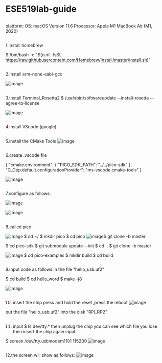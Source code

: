 # ESE519lab-guide


## 
platform:
OS: macOS  Version 11.6
Processor: Apple M1 
 MacBook Air (M1, 2020)
 
##
1.install homebrew

$ /bin/bash -c "$(curl -fsSL
https://raw.githubusercontent.com/Homebrew/install/master/install.sh)"

##
2.install arm-none-eabi-gcc

![image](https://user-images.githubusercontent.com/114256663/194977725-95747296-00ea-4787-89a5-b4c4c501fd9d.png)

##
3.install Terminal_Rosetta2
$ /usr/sbin/softwareupdate --install-rosetta --agree-to-license

![image](https://user-images.githubusercontent.com/114256663/194977768-24ef5a57-0c18-4d02-9309-c9a582534c65.png)

##
4.install VScode (google)
##
5.install the CMake Tools
![image](https://user-images.githubusercontent.com/114256663/194978120-9183bff8-120c-446c-ab85-e73c07dc6cf8.png)
##
6.create .vscode file

{
  "cmake.environment": {
  "PICO_SDK_PATH": "../../pico-sdk"
  },
  "C_Cpp.default.configurationProvider": "ms-vscode.cmake-tools"
}

![image](https://user-images.githubusercontent.com/114256663/194979294-78a60a4a-8050-482b-997a-71ad418c1e7b.png)
##
7.configure as follows:

![image](https://user-images.githubusercontent.com/114256663/194979757-59441ff9-97ac-40db-ae3f-8526d975edd8.png)

![image](https://user-images.githubusercontent.com/114256663/194980059-582af3f4-e39b-47a0-8b97-b96a53db8625.png)

##
8.called pico

![image](https://user-images.githubusercontent.com/114256663/194980578-27024a66-67be-4c89-bf25-dbb0631e1367.png)
$ cd ~/
$ mkdir pico
$ cd pico
![image](https://user-images.githubusercontent.com/114256663/194980860-f6b48d56-41a6-448d-8109-50dfef2a74fc.png)$ git clone -b master 

$ cd pico-sdk
$ git submodule update --init
$ cd ..
$ git clone -b master 

![image](https://user-images.githubusercontent.com/114256663/194981156-73636b56-0c0a-48d3-9575-bf3f2d8af62d.png)
$ cd pico-examples
$ mkdir build
$ cd build
##
9.input code as follows in the file "hello_usb.uf2"

$ cd build
$ cd hello_word
$ make -j8

![image](https://user-images.githubusercontent.com/114256663/194981482-78723bc5-ed78-46ca-8cb5-3bfde93c6bb0.png)
##
10. insert the chip 
press and hold the reset ,press the reboot 
![image](https://user-images.githubusercontent.com/114256663/194982734-ed6c9395-cc92-4dfc-8fc6-696174ca2377.png)


put the file "hello_usb.uf2" into the disk "RPI_RP2"

##
11. input
$ ls dev/tty.*
then unplug the chip 
you can see which file you lose
then insert the chip again
input 

$ screen /dev/tty.usbmodem1101 115200
![image](https://user-images.githubusercontent.com/114256663/194982466-a3007b03-11e8-468d-892e-3099be603142.png)



##
12.the screen will show as follows:
![image](https://user-images.githubusercontent.com/114256663/194983775-47cd5e7c-ea52-45e5-bb04-70060de816ac.png)






































